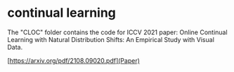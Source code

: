 # continual learning

The "CLOC" folder contains the code for ICCV 2021 paper: Online Continual Learning with Natural Distribution Shifts: An Empirical Study with Visual Data. 

[https://arxiv.org/pdf/2108.09020.pdf](Paper)


